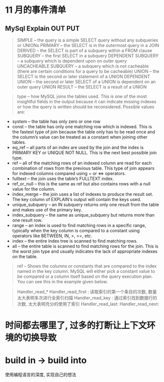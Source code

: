 # 11 月的事件清单

## MySql Explain OUT PUT

> SIMPLE – the query is a simple SELECT query without any subqueries or UNIONs
> PRIMARY – the SELECT is in the outermost query in a JOIN
> DERIVED – the SELECT is part of a subquery within a FROM clause
> SUBQUERY – the first SELECT in a subquery
> DEPENDENT SUBQUERY – a subquery which is dependent upon on outer query
> UNCACHEABLE SUBQUERY – a subquery which is not cacheable (there are certain conditions for a query to be cacheable)
> UNION – the SELECT is the second or later statement of a UNION
> DEPENDENT UNION – the second or later SELECT of a UNION is dependent on an outer query
> UNION RESULT – the SELECT is a result of a UNION

> type – how MySQL joins the tables used. This is one of the most insightful fields in the output because it can indicate missing indexes or how the query is written should be reconsidered. Possible values are:

* system – the table has only zero or one row
* const – the table has only one matching row which is indexed. This is the fastest type of join because the table only has to be read once and the column’s value can be treated as a constant when joining other tables.
* eq_ref – all parts of an index are used by the join and the index is PRIMARY KEY or UNIQUE NOT NULL. This is the next best possible join type.
* ref – all of the matching rows of an indexed column are read for each combination of rows from the previous table. This type of join appears for indexed columns compared using = or <=> operators.
* fulltext – the join uses the table’s FULLTEXT index.
* ref_or_null – this is the same as ref but also contains rows with a null value for the column.
* index_merge – the join uses a list of indexes to produce the result set. The key column of EXPLAIN‘s output will contain the keys used.
* unique_subquery – an IN subquery returns only one result from the table and makes use of the primary key.
* index_subquery – the same as unique_subquery but returns more than one result row.
* range – an index is used to find matching rows in a specific range, typically when the key column is compared to a constant using operators like BETWEEN, IN, >, >=, etc.
* index – the entire index tree is scanned to find matching rows.
* all – the entire table is scanned to find matching rows for the join. This is the worst join type and usually indicates the lack of appropriate indexes on the table.


> ref – Shows the columns or constants that are compared to the index named in the key column. MySQL will either pick a constant value to be compared or a column itself based on the query execution plan. You can see this in the example given below.

> Handler_read_*
> Handler_read_first : 读取索引的第一个条目的次数, 数量太大表明多次进行全索引扫描
> Handler_read_key : 通过索引找到数据行的次数, 太大表明充分的使用了索引
> Handler_read_last: 
> Handler_read_next: 

# 时间都去哪里了, 过多的打断让上下文环境的切换导致

# build in -> build into 

使用编程语言的深度, 实现自己的想法



